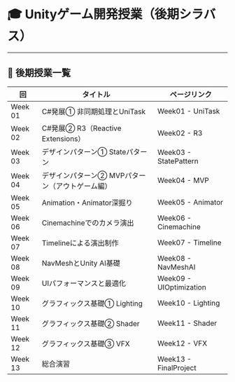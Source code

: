 # 🎓 Unityゲーム開発授業（後期シラバス）

---

## 🔹 後期授業一覧

| 回 | タイトル | ページリンク |
|---|---|---|
| Week 01 | C#発展① 非同期処理とUniTask | Week01 - UniTask |
| Week 02 | C#発展② R3（Reactive Extensions） | Week02 - R3 |
| Week 03 | デザインパターン① Stateパターン | Week03 - StatePattern | 
| Week 04 | デザインパターン② MVPパターン（アウトゲーム編） | Week04 - MVP | 
| Week 05 | Animation・Animator深掘り | Week05 - Animator | 
| Week 06 | Cinemachineでのカメラ演出 | Week06 - Cinemachine | 
| Week 07 | Timelineによる演出制作 | Week07 - Timeline | 
| Week 08 | NavMeshとUnity AI基礎 | Week08 - NavMeshAI | 
| Week 09 | UIパフォーマンスと最適化 | Week09 - UIOptimization |
| Week 10 | グラフィックス基礎① Lighting | Week10 - Lighting |
| Week 11 | グラフィックス基礎② Shader | Week11 - Shader | 
| Week 12 | グラフィックス基礎③ VFX | Week12 - VFX | 
| Week 13 | 総合演習 | Week13 - FinalProject | 
